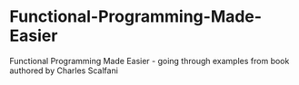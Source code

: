 # Functional-Programming-Made-Easier
Functional Programming Made Easier - going through examples from book authored by Charles Scalfani
